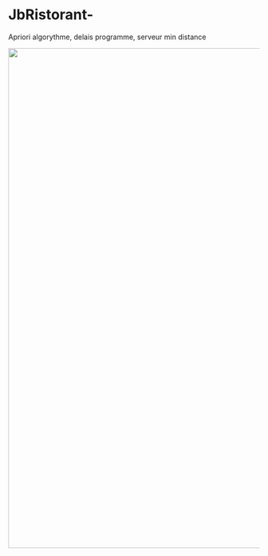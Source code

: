 # JbRistorant-
Apriori algorythme, delais programme, serveur min distance

<img src="https://user-images.githubusercontent.com/54853371/88558028-4d766f80-d02b-11ea-8b2e-18d1d886d285.png" width="1000px;">
